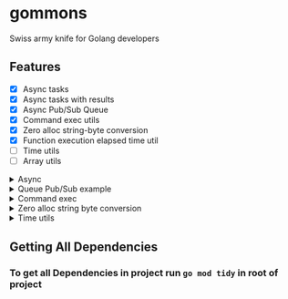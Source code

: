 # gommons

Swiss army knife for Golang developers

## Features

- [X] Async tasks
- [X] Async tasks with results
- [X] Async Pub/Sub Queue
- [X] Command exec utils
- [X] Zero alloc string-byte conversion
- [X] Function execution elapsed time util
- [ ] Time utils
- [ ] Array utils

<details>
<summary>Async</summary>

#### Async tasks

```go
New().Task(
    func () {
        a = 1
        fmt.Println("1")
    }, func () {
        b = 1
        fmt.Println("2")
    }).Await()
```

#### Async tasks with results

```go
results := NewAsyncWorkWithResult[int]().TaskWithResult(
    func() int {
        return 5
    }, func() int {
        return 11
    }).AwaitResult()
```

</details>

<details>
<summary>Queue Pub/Sub example</summary>

Queue acts as a non-blocking message queue backing with unbuffered channel.
Publish/Subscribe functions are not blocks code execution.

```go
q := NewQueue[int]()
q.Publish(context.Background(), 1)
q.Publish(context.Background(), 2)

q.Subscribe(context.Background(), func(data int) {
	fmt.Println("data readed ", data)
})

<-make(chan struct{})
```

You can also give timeout to both message publish and subscribe functions:

```go
q := NewQueue[int]()
ctx, cancel := context.WithTimeout(context.Background(), 3*time.Second)
defer cancel()
q.Publish(context.Background(), 1)
q.Publish(ctx, 2)

q.Subscribe(ctx, func(data int) {
	fmt.Println("data readed ", data)
})

<-make(chan struct{})
```

</details>

<details>
<summary>Command exec</summary>

#### Run posix command and get output as byte array

```go
out := Exec("echo", "test")
```

#### Run posix command with pipes

```go
strReader := strings.NewReader("hello world")

outWriter := bytes.NewBuffer(nil)
errWriter := bytes.NewBuffer(nil)

ExecPipe(strReader, outWriter, errWriter, "echo", "test")
outputStr := outWriter.String()
```

</details>

<details>
<summary>Zero alloc string byte conversion</summary>

#### String to byte array zero allocation

```go
str := String([]byte("test"))
```
#### Byte to string

```go
byteArr := Byte("test")
```

</details>

<details>
<summary>Time utils</summary>

#### Function execution elapsed time utility

```go
elapsedTime := ElapsedTime(func() {
	time.Sleep(100 * time.Millisecond)
})
```
	

</details>


## Getting All Dependencies
### To get all Dependencies in project run `go mod tidy` in root of project
